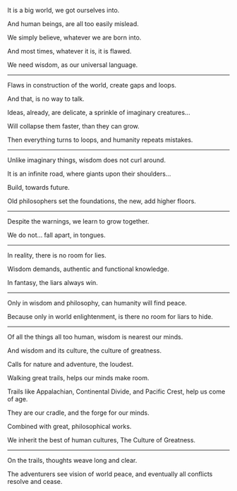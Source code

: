 It is a big world,
we got ourselves into.

And human beings,
are all too easily mislead.

We simply believe,
whatever we are born into.

And most times,
whatever it is, it is flawed.

We need wisdom,
as our universal language.

---

Flaws in construction of the world,
create gaps and loops.

And that,
is no way to talk.

Ideas, already, are delicate,
a sprinkle of imaginary creatures...

Will collapse them faster,
than they can grow.

Then everything turns to loops,
and humanity repeats mistakes.

---

Unlike imaginary things,
wisdom does not curl around.

It is an infinite road,
where giants upon their shoulders…

Build,
towards future.

Old philosophers set the foundations,
the new, add higher floors.

---

Despite the warnings,
we learn to grow together.

We do not... fall apart,
in tongues.

---

In reality,
there is no room for lies.

Wisdom demands,
authentic and functional knowledge.

In fantasy,
the liars always win.

---

Only in wisdom and philosophy,
can humanity will find peace.

Because only in world enlightenment,
is there no room for liars to hide.

---

Of all the things all too human,
wisdom is nearest our minds.

And wisdom and its culture,
the culture of greatness.

Calls for nature and adventure,
the loudest.

Walking great trails,
helps our minds make room.

Trails like Appalachian, Continental Divide,
and Pacific Crest, help us come of age.

They are our cradle,
and the forge for our minds.

Combined with great,
philosophical works.

We inherit the best of human cultures,
The Culture of Greatness.

---

On the trails,
thoughts weave long and clear.

The adventurers see vision of world peace,
and eventually all conflicts resolve and cease.
